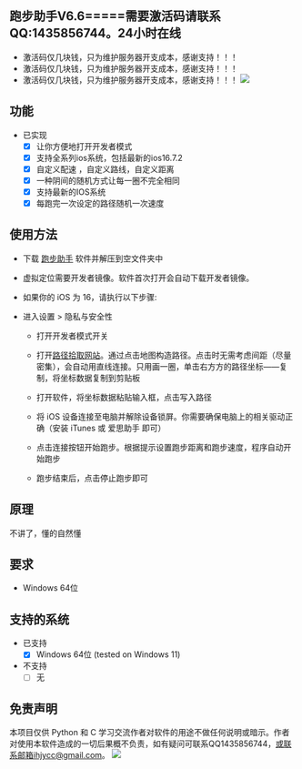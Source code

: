 ## 跑步助手V6.6=====需要激活码请联系QQ:1435856744。24小时在线
- 激活码仅几块钱，只为维护服务器开支成本，感谢支持！！！
- 激活码仅几块钱，只为维护服务器开支成本，感谢支持！！！
- 激活码仅几块钱，只为维护服务器开支成本，感谢支持！！！
![](http://www.ihjycc.top/app/6.png)
## 功能
- 已实现	
  - [x] 让你方便地打开开发者模式
  - [x] 支持全系列ios系统，包括最新的ios16.7.2
  - [x] 自定义配速 ，自定义路线，自定义距离
  - [x] 一种阴间的随机方式让每一圈不完全相同  
  - [x] 支持最新的IOS系统   
  - [x] 每跑完一次设定的路径随机一次速度   
## 使用方法
- 下载 [跑步助手](https://github.com/ihjycc/RUN/releases/download/6.6/RUN_V6.6.zip) 软件并解压到空文件夹中

- 虚拟定位需要开发者镜像。软件首次打开会自动下载开发者镜像。

- 如果你的 iOS 为 16，请执行以下步骤:

- 进入设置 > 隐私与安全性
  - 打开开发者模式开关

  - 打开[路径拾取网站](https://route.liangxinxunguo.com)。通过点击地图构造路径。点击时无需考虑间距（尽量密集），会自动用直线连接。只用画一圈，单击右方方的路径坐标——复制，将坐标数据复制到剪贴板

  - 打开软件，将坐标数据粘贴输入框，点击写入路径

  - 将 iOS 设备连接至电脑并解除设备锁屏。你需要确保电脑上的相关驱动正确（安装 iTunes 或  爱思助手  即可）

  - 点击连接按钮开始跑步。根据提示设置跑步距离和跑步速度，程序自动开始跑步

  - 跑步结束后，点击停止跑步即可
## 原理
不讲了，懂的自然懂

## 要求
- Windows 64位 

## 支持的系统
- 已支持
  - [x] Windows 64位 (tested on Windows 11)  
- 不支持
  - [ ] 无

## 免责声明
本项目仅供 Python 和 C 学习交流作者对软件的用途不做任何说明或暗示。作者对使用本软件造成的一切后果概不负责，如有疑问可联系QQ1435856744，或联系邮箱ihjycc@gmail.com。 
![](https://download.liangxinxunguo.com/app/5.jpg)
